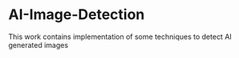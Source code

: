 # AI-Image-Detection
This work contains implementation of some techniques to detect AI generated images

